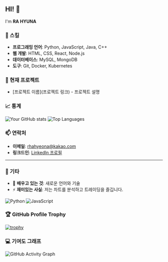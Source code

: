 ## HI! 👋

I'm **RA HYUNA**

### 🔧 스킬
- **프로그래밍 언어**: Python, JavaScript, Java, C++
- **웹 개발**: HTML, CSS, React, Node.js
- **데이터베이스**: MySQL, MongoDB
- **도구**: Git, Docker, Kubernetes

### 💼 현재 프로젝트
- [프로젝트 이름](프로젝트 링크) - 프로젝트 설명

### 📈 통계
![Your GitHub stats](https://github-readme-stats.vercel.app/api?username=fkgusdk&show_icons=true&theme=radical)
![Top Languages](https://github-readme-stats.vercel.app/api/top-langs/?username=fkgusdk&layout=compact&theme=radical)

### 📫 연락처
- **이메일**: rhahyeona@kakao.com
- **링크드인**: [LinkedIn 프로필](https://www.linkedin.com/in/yourusername)

---

### 🎨 기타
- 🌱 **배우고 있는 것**: 새로운 언어와 기술
- ⚡ **재미있는 사실**: 저는 차트를 분석하고 트레이딩을 즐깁니다.

![Python](https://img.shields.io/badge/Python-3776AB?style=flat&logo=python&logoColor=white)
![JavaScript](https://img.shields.io/badge/JavaScript-F7DF1E?style=flat&logo=javascript&logoColor=black)

### 🏆 GitHub Profile Trophy
[![trophy](https://github-profile-trophy.vercel.app/?username=fkgusdk&theme=onedark)](https://github.com/ryo-ma/github-profile-trophy)

### 💻 기여도 그래프
![GitHub Activity Graph](https://activity-graph.herokuapp.com/graph?username=fkgusdk&theme=dracula)
